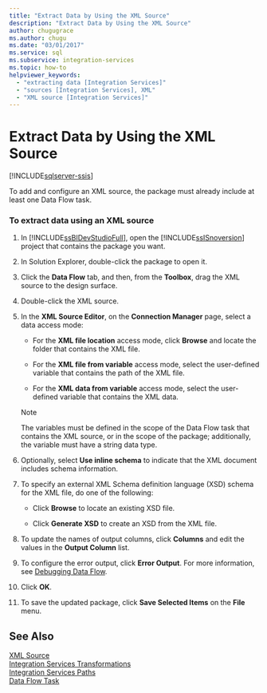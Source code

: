 ```yaml
---
title: "Extract Data by Using the XML Source"
description: "Extract Data by Using the XML Source"
author: chugugrace
ms.author: chugu
ms.date: "03/01/2017"
ms.service: sql
ms.subservice: integration-services
ms.topic: how-to
helpviewer_keywords:
  - "extracting data [Integration Services]"
  - "sources [Integration Services], XML"
  - "XML source [Integration Services]"
---
```

# Extract Data by Using the XML Source

[!INCLUDE[sqlserver-ssis](../../includes/applies-to-version/sqlserver-ssis.md)]


  To add and configure an XML source, the package must already include at least one Data Flow task.  
  
### To extract data using an XML source  
  
1.  In [!INCLUDE[ssBIDevStudioFull](../../includes/ssbidevstudiofull-md.md)], open the [!INCLUDE[ssISnoversion](../../includes/ssisnoversion-md.md)] project that contains the package you want.  
  
2.  In Solution Explorer, double-click the package to open it.  
  
3.  Click the **Data Flow** tab, and then, from the **Toolbox**, drag the XML source to the design surface.  
  
4.  Double-click the XML source.  
  
5.  In the **XML Source Editor**, on the **Connection Manager** page, select a data access mode:  
  
    -   For the **XML file location** access mode, click **Browse** and locate the folder that contains the XML file.  
  
    -   For the **XML file from variable** access mode, select the user-defined variable that contains the path of the XML file.  
  
    -   For the **XML data from variable** access mode, select the user-defined variable that contains the XML data.  
  
    > [!NOTE]  
    >  The variables must be defined in the scope of the Data Flow task that contains the XML source, or in the scope of the package; additionally, the variable must have a string data type.  
  
6.  Optionally, select **Use inline schema** to indicate that the XML document includes schema information.  
  
7.  To specify an external XML Schema definition language (XSD) schema for the XML file, do one of the following:  
  
    -   Click **Browse** to locate an existing XSD file.  
  
    -   Click **Generate XSD** to create an XSD from the XML file.  
  
8.  To update the names of output columns, click **Columns** and edit the values in the **Output Column** list.  
  
9. To configure the error output, click **Error Output**. For more information, see [Debugging Data Flow](../../integration-services/troubleshooting/debugging-data-flow.md).  
  
10. Click **OK**.  
  
11. To save the updated package, click **Save Selected Items** on the **File** menu.  
  
## See Also  
 [XML Source](../../integration-services/data-flow/xml-source.md)   
 [Integration Services Transformations](../../integration-services/data-flow/transformations/integration-services-transformations.md)   
 [Integration Services Paths](../../integration-services/data-flow/integration-services-paths.md)   
 [Data Flow Task](../../integration-services/control-flow/data-flow-task.md)  
  
  
